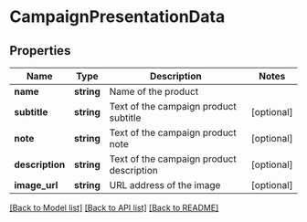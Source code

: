 # CampaignPresentationData

## Properties
Name | Type | Description | Notes
------------ | ------------- | ------------- | -------------
**name** | **string** | Name of the product | 
**subtitle** | **string** | Text of the campaign product subtitle | [optional] 
**note** | **string** | Text of the campaign product note | [optional] 
**description** | **string** | Text of the campaign product description | [optional] 
**image_url** | **string** | URL address of the image | [optional] 

[[Back to Model list]](../../README.md#documentation-for-models) [[Back to API list]](../../README.md#documentation-for-api-endpoints) [[Back to README]](../../README.md)

